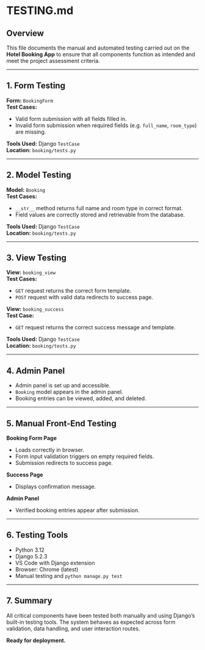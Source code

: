# TESTING.md

## Overview
This file documents the manual and automated testing carried out on the **Hotel Booking App** to ensure that all components function as intended and meet the project assessment criteria.

---

## 1. Form Testing

**Form:** `BookingForm`  
**Test Cases:**
- Valid form submission with all fields filled in.
- Invalid form submission when required fields (e.g. `full_name`, `room_type`) are missing.

**Tools Used:** Django `TestCase`  
**Location:** `booking/tests.py`

---

## 2. Model Testing

**Model:** `Booking`  
**Test Cases:**
- `__str__` method returns full name and room type in correct format.
- Field values are correctly stored and retrievable from the database.

**Tools Used:** Django `TestCase`  
**Location:** `booking/tests.py`

---

## 3. View Testing

**View:** `booking_view`  
**Test Cases:**
- `GET` request returns the correct form template.
- `POST` request with valid data redirects to success page.

**View:** `booking_success`  
**Test Case:**
- `GET` request returns the correct success message and template.

**Tools Used:** Django `TestCase`  
**Location:** `booking/tests.py`

---

## 4. Admin Panel

- Admin panel is set up and accessible.
- `Booking` model appears in the admin panel.
- Booking entries can be viewed, added, and deleted.

---

## 5. Manual Front-End Testing

**Booking Form Page**
- Loads correctly in browser.
- Form input validation triggers on empty required fields.
- Submission redirects to success page.

**Success Page**
- Displays confirmation message.

**Admin Panel**
- Verified booking entries appear after submission.

---

## 6. Testing Tools

- Python 3.12  
- Django 5.2.3  
- VS Code with Django extension  
- Browser: Chrome (latest)  
- Manual testing and `python manage.py test`

---

## 7. Summary

All critical components have been tested both manually and using Django’s built-in testing tools. The system behaves as expected across form validation, data handling, and user interaction routes.

**Ready for deployment.**
